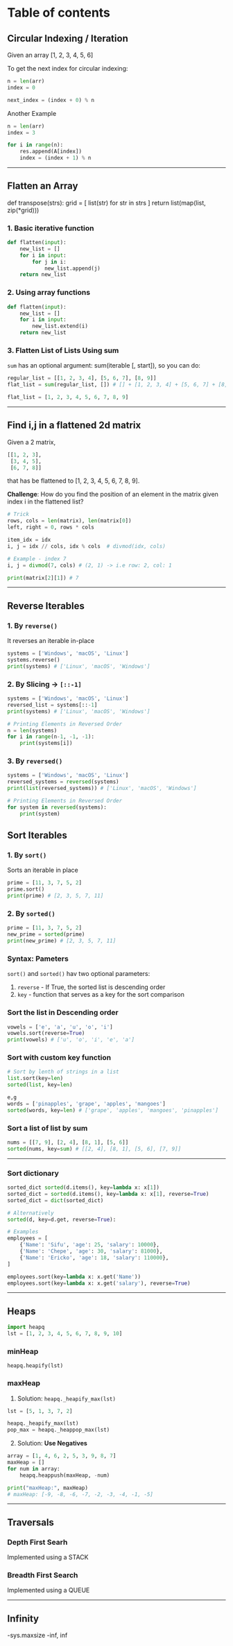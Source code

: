 # Table of contents

## Circular Indexing / Iteration
Given an array [1, 2, 3, 4, 5, 6]

To get the next index for circular indexing:

```py
n = len(arr)
index = 0

next_index = (index + 0) % n
```

Another Example
```py
n = len(arr)
index = 3

for i in range(n):
    res.append(A[index])
    index = (index + 1) % n
```
---
## Flatten an Array

def transpose(strs):
  grid = [ list(str) for str in strs ]
  return list(map(list, zip(*grid)))
### 1. Basic iterative function
```py
def flatten(input):
    new_list = []
    for i in input:
        for j in i:
            new_list.append(j)
    return new_list
```
### 2. Using array functions
```py
def flatten(input):
    new_list = []
    for i in input:
        new_list.extend(i)
    return new_list
```
### 3. Flatten List of Lists Using sum
`sum` has an optional argument: sum(iterable [, start]), so you can do:
```py
regular_list = [[1, 2, 3, 4], [5, 6, 7], [8, 9]]
flat_list = sum(regular_list, []) # [] + [1, 2, 3, 4] + [5, 6, 7] + [8, 9]

flat_list = [1, 2, 3, 4, 5, 6, 7, 8, 9]
```
---
## Find i,j in a flattened 2d matrix
Given a 2 matrix, 
```py
[[1, 2, 3],
 [3, 4, 5],
 [6, 7, 8]]
```
that has be flattened to [1, 2, 3, 4, 5, 6, 7, 8, 9].

**Challenge**: 
How do you find the position of an element in the matrix given index i in the flattened list?

```py
# Trick
rows, cols = len(matrix), len(matrix[0])
left, right = 0, rows * cols

item_idx = idx
i, j = idx // cols, idx % cols  # divmod(idx, cols)

# Example - index 7
i, j = divmod(7, cols) # (2, 1) -> i.e row: 2, col: 1

print(matrix[2][1]) # 7
```
---
## Reverse Iterables
### 1. By `reverse()`
It reverses an iterable in-place
```py
systems = ['Windows', 'macOS', 'Linux']
systems.reverse()
print(systems) # ['Linux', 'macOS', 'Windows']
```

### 2. By Slicing -> `[::-1]`
```py
systems = ['Windows', 'macOS', 'Linux']
reversed_list = systems[::-1]
print(systems) # ['Linux', 'macOS', 'Windows']

# Printing Elements in Reversed Order
n = len(systems)
for i in range(n-1, -1, -1):
    print(systems[i])
```

### 3. By `reversed()`
```py
systems = ['Windows', 'macOS', 'Linux']
reversed_systems = reversed(systems)
print(list(reversed_systems)) # ['Linux', 'macOS', 'Windows']

# Printing Elements in Reversed Order
for system in reversed(systems):
    print(system)
```

## Sort Iterables
### 1. By `sort()`
Sorts an iterable in place

```py
prime = [11, 3, 7, 5, 2]
prime.sort()
print(prime) # [2, 3, 5, 7, 11]
```

### 2. By `sorted()`
```py
prime = [11, 3, 7, 5, 2]
new_prime = sorted(prime)
print(new_prime) # [2, 3, 5, 7, 11]
```

### Syntax: Pameters
`sort()` and `sorted()` hav two optional parameters:<br>
1. `reverse` - If True, the sorted list is descending order<br> 
2. `key` - function that serves as a key for the sort comparison

### Sort the list in Descending order
```py
vowels = ['e', 'a', 'u', 'o', 'i']
vowels.sort(reverse=True)
print(vowels) # ['u', 'o', 'i', 'e', 'a']
```

### Sort with custom key function
```py
# Sort by lenth of strings in a list
list.sort(key=len)
sorted(list, key=len)

e,g
words = ['pinapples', 'grape', 'apples', 'mangoes']
sorted(words, key=len) # ['grape', 'apples', 'mangoes', 'pinapples']
```

### Sort a list of list by sum
```py
nums = [[7, 9], [2, 4], [8, 1], [5, 6]]
sorted(nums, key=sum) # [[2, 4], [8, 1], [5, 6], [7, 9]]
```

---
### Sort dictionary
```py
sorted_dict sorted(d.items(), key=lambda x: x[1])
sorted_dict = sorted(d.items(), key=lambda x: x[1], reverse=True)
sorted_dict = dict(sorted_dict)

# Alternatively
sorted(d, key=d.get, reverse=True):

# Examples
employees = [
    {'Name': 'Sifu', 'age': 25, 'salary': 10000},
    {'Name': 'Chepe', 'age': 30, 'salary': 81000},
    {'Name': 'Ericko', 'age': 18, 'salary': 110000},
]

employees.sort(key=lambda x: x.get('Name'))
employees.sort(key=lambda x: x.get('salary'), reverse=True)
```
---
## Heaps
```py
import heapq
lst = [1, 2, 3, 4, 5, 6, 7, 8, 9, 10]
```

### minHeap
`heapq.heapify(lst)`
<br/>

### maxHeap
1. Solution: `heapq._heapify_max(lst)`

```py
lst = [5, 1, 3, 7, 2]

heapq._heapify_max(lst)
pop_max = heapq._heappop_max(lst)
```
2. Solution: **Use Negatives**

```py
array = [1, 4, 6, 2, 5, 3, 9, 8, 7]
maxHeap = []
for num in array:
    heapq.heappush(maxHeap, -num)

print("maxHeap:", maxHeap)
# maxHeap: [-9, -8, -6, -7, -2, -3, -4, -1, -5]
```
---
## Traversals
### Depth First Searh
Implemented using a STACK
<br/>
### Breadth First Search
Implemented using a QUEUE

---
## Infinity
-sys.maxsize
-inf, inf